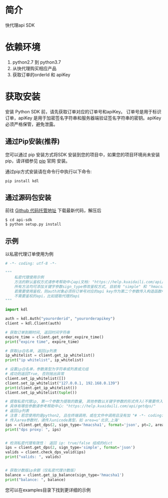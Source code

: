 # 简介
快代理api SDK

# 依赖环境
1. python2.7 到 python3.7
2. 从快代理购买相应产品
3. 获取订单的orderId 和 apiKey

# 获取安装
安装 Python SDK 前，请先获取订单对应的订单号和apiKey。 订单号是用于标识订单，apiKey 是用于加密签名字符串和服务器端验证签名字符串的密钥。apiKey 必须严格保管，避免泄露。

## 通过Pip安装(推荐)
您可以通过 pip 安装方式将SDK 安装到您的项目中，如果您的项目环境尚未安装 pip，请详细参见 [pip](https://pip.pypa.io/en/stable/installing/?spm=a3c0i.o32026zh.a3.6.74134958lLSo6o) 官网 安装。

通过pip方式安装请在命令行中执行以下命令:

```
pip install kdl
```

## 通过源码包安装
前往 [Github 代码托管地址](https://github.com/kuaidaili/python-sdk/tree/master/api-sdk) 下载最新代码，解压后

```
$ cd api-sdk
$ python setup.py install
```

## 示例
以私密代理订单使用为例
``` python
# -*- coding: utf-8 -*-

"""
    私密代理使用示例
    方法的默认鉴权方式请参考帮助中心api文档: "https://help.kuaidaili.com/api/intro/"
    所有方法均可添加关键字参数sign_type修改鉴权方式, 目前有 "simple" 和 "hmacsha1" 两种
    若需要使用鉴权，则auth对象必须将订单号对应的api key作为第二个参数传入构造函数中，否则只能调用
    不需要鉴权的api，比如提取代理的api
"""

import kdl

auth = kdl.Auth("yourorderid", "yourorderapikey")
client = kdl.Client(auth)

# 获取订单到期时间, 返回时间字符串
expire_time = client.get_order_expire_time()
print("expire time", expire_time)

# 获取ip白名单, 返回ip列表
ip_whitelist = client.get_ip_whitelist()
print("ip whitelist", ip_whitelist)

# 设置ip白名单，参数类型为字符串或列表或元组
# 成功则返回True, 否则抛出异常
client.set_ip_whitelist([])
client.set_ip_whitelist("127.0.0.1, 192.168.0.139")
print(client.get_ip_whitelist())
client.set_ip_whitelist(tuple())

# 提取私密代理ip, 第一个参数为提取的数量, 其他参数以关键字参数的形式传入(不需要传入signature和timestamp)
# 具体有哪些参数请参考帮助中心: "https://help.kuaidaili.com/api/getdps/"
# 返回ip列表
# 注意：若您使用的是python2, 且在终端调用，或在文件中调用且没有加 "# -*- coding: utf-8 -*-" 的话
# 传入area参数时，请传入unicode类型，如 area=u'北京,上海'
ips = client.get_dps(2, sign_type='hmacsha1', format='json', pt=2, area='北京,上海,广东')
print("dps proxy: ", ips)


# 检测私密代理有效性： 返回 ip: true/false 组成的dict
ips = client.get_dps(2, sign_type='simple', format='json')
valids = client.check_dps_valid(ips)
print("valids: ", valids)


# 获取计数版ip余额（仅私密代理计数版）
balance = client.get_ip_balance(sign_type='hmacsha1')
print("balance: ", balance)
```
您可以在examples目录下找到更详细的示例